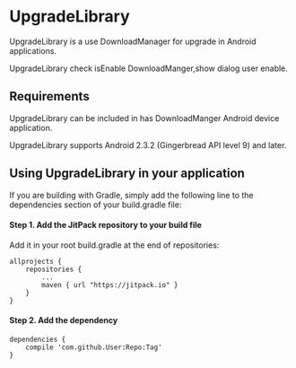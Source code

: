 # UpgradeLibrary

UpgradeLibrary is a use DownloadManager for upgrade in Android applications.

UpgradeLibrary check isEnable DownloadManger,show dialog user enable.

## Requirements

UpgradeLibrary can be included in has DownloadManger Android device application.

UpgradeLibrary supports Android 2.3.2 (Gingerbread API level 9) and later.

## Using UpgradeLibrary in your application

If you are building with Gradle, simply add the following line to the dependencies section of your build.gradle file:

#### Step 1. Add the JitPack repository to your build file  
Add it in your root build.gradle at the end of repositories:

	allprojects {
		repositories {
			...
			maven { url "https://jitpack.io" }
		}
	}

#### Step 2. Add the dependency  

	dependencies {
		compile 'com.github.User:Repo:Tag'
	}
